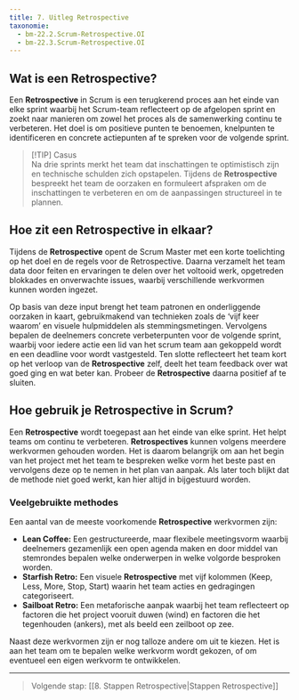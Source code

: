 ```yaml
---
title: 7. Uitleg Retrospective
taxonomie:
  - bm-22.2.Scrum-Retrospective.OI
  - bm-22.3.Scrum-Retrospective.OI
---
```


## Wat is een Retrospective?
Een **Retrospective** in Scrum is een terugkerend proces aan het einde van elke sprint waarbij het Scrum-team reflecteert op de afgelopen sprint en zoekt naar manieren om zowel het proces als de samenwerking continu te verbeteren. Het doel is om positieve punten te benoemen, knelpunten te identificeren en concrete actiepunten af te spreken voor de volgende sprint.

> [!TIP] Casus  
> Na drie sprints merkt het team dat inschattingen te optimistisch zijn en technische schulden zich opstapelen. Tijdens de **Retrospective** bespreekt het team de oorzaken en formuleert afspraken om de inschattingen te verbeteren en om de aanpassingen structureel in te plannen.

## Hoe zit een Retrospective in elkaar?
Tijdens de **Retrospective** opent de Scrum Master met een korte toelichting op het doel en de regels voor de Retrospective. Daarna verzamelt het team data door feiten en ervaringen te delen over het voltooid werk, opgetreden blokkades en onverwachte issues, waarbij verschillende  werkvormen kunnen worden ingezet. 

Op basis van deze input brengt het team patronen en onderliggende oorzaken in kaart, gebruikmakend van technieken zoals de ‘vijf keer waarom’ en visuele hulpmiddelen als stemmingsmetingen. Vervolgens bepalen de deelnemers concrete verbeterpunten voor de volgende sprint, waarbij voor iedere actie een lid van het scrum team aan gekoppeld wordt en een deadline voor wordt vastgesteld. Ten slotte reflecteert het team kort op het verloop van de **Retrospective** zelf, deelt het team feedback over wat goed ging en wat beter kan. Probeer de **Retrospective** daarna positief af te sluiten.

## Hoe gebruik je Retrospective in Scrum?
Een **Retrospective** wordt toegepast aan het einde van elke sprint. Het helpt teams om continu te verbeteren. **Retrospectives** kunnen volgens meerdere werkvormen gehouden worden. Het is daarom belangrijk om aan het begin van het project met het team te bespreken welke vorm het beste past en vervolgens deze op te nemen in het plan van aanpak. Als later toch blijkt dat de methode niet goed werkt, kan hier altijd in bijgestuurd worden.

### Veelgebruikte methodes
Een aantal van de meeste voorkomende **Retrospective** werkvormen zijn:
- **Lean Coffee:** Een gestructureerde, maar flexibele meetingsvorm waarbij deelnemers gezamenlijk een open agenda maken en door middel van stemrondes bepalen welke onderwerpen in welke volgorde besproken worden.
- **Starfish Retro:** Een visuele **Retrospective** met vijf kolommen (Keep, Less, More, Stop, Start) waarin het team acties en gedragingen categoriseert.
- **Sailboat Retro:** Een metaforische aanpak waarbij het team reflecteert op factoren die het project vooruit duwen (wind) en factoren die het tegenhouden (ankers), met als beeld een zeilboot op zee.

Naast deze werkvormen zijn er nog talloze andere om uit te kiezen. Het is aan het team om te bepalen welke werkvorm wordt gekozen, of om eventueel een eigen werkvorm te ontwikkelen.

---

> Volgende stap: [[8. Stappen Retrospective|Stappen Retrospective]]
